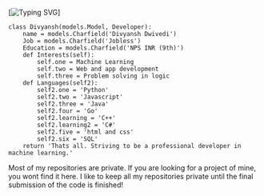 [![Typing SVG](https://readme-typing-svg.demolab.com?font=Chancery&size=30&pause=1000&color=F7AF01&width=435&lines=I'm+Divyansh+Dwivedi)]



```
class Divyansh(models.Model, Developer):
    name = models.Charfield('Divyansh Dwivedi')
    Job = models.Charfield('Jobless')
    Education = models.Charfield('NPS INR (9th)')
    def Interests(self):
        self.one = Machine Learning
        self.two = Web and app development
        self.three = Problem solving in logic
    def Languages(self2):
        self2.one = 'Python'
        self2.two = 'Javascript'
        self2.three = 'Java'
        self2.four = 'Go'
        self2.learning = 'C++'
        self2.learning2 = 'C#'
        self2.five = 'html and css'
        self2.six = 'SQL'
    return 'Thats all. Striving to be a professional developer in machine learning.'
```

Most of my repositories are private. If you are looking for a project of mine, you wont find it here. I like to keep all my repositories private until the final submission of the code is finished!
